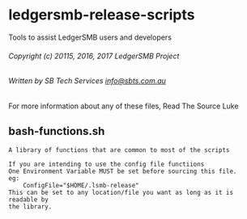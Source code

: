 # ledgersmb-release-scripts

Tools to assist LedgerSMB users and developers

<!-- markdownlint-disable MD001 -->
<!-- markdownlint-disable MD018 -->
<!-- markdownlint-disable MD022 -->
###### Copyright (c) 20115, 2016, 2017 LedgerSMB Project
###### Written by SB Tech Services info@sbts.com.au

For more information about any of these files, Read The Source Luke

## bash-functions.sh

    A library of functions that are common to most of the scripts

    If you are intending to use the config file functiions
    One Environment Variable MUST be set before sourcing this file.
    eg:
        ConfigFile="$HOME/.lsmb-release"
    This can be set to any location/file you want as long as it is readable by
    the library.
